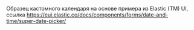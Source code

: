 Образец кастомного календаря на основе примера из Elastic (TM) UI, 
ссылка https://eui.elastic.co/docs/components/forms/date-and-time/super-date-picker/
